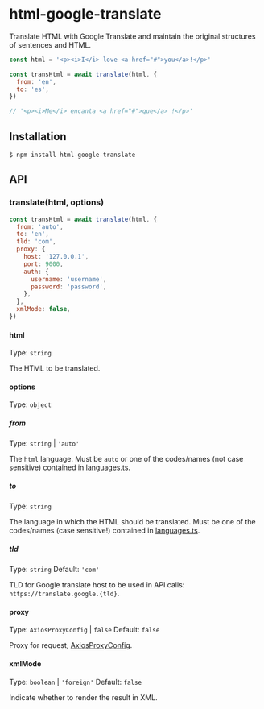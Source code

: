 # html-google-translate

Translate HTML with Google Translate and maintain the original structures of sentences and HTML.

```js
const html = '<p><i>I</i> love <a href="#">you</a>!</p>'

const transHtml = await translate(html, {
  from: 'en',
  to: 'es',
})

// '<p><i>Me</i> encanta <a href="#">que</a> !</p>'
```

## Installation

```shell
$ npm install html-google-translate
```

## API

### translate(html, options)

```js
const transHtml = await translate(html, {
  from: 'auto',
  to: 'en',
  tld: 'com',
  proxy: {
    host: '127.0.0.1',
    port: 9000,
    auth: {
      username: 'username',
      password: 'password',
    },
  },
  xmlMode: false,
})
```

#### html
Type: `string`

The HTML to be translated.

#### options
Type: `object`

##### from
Type: `string` | `'auto'`

The `html` language. Must be `auto` or one of the codes/names (not case sensitive) contained in [languages.ts](https://github.com/hua1995116/google-translate-open-api/blob/master/src/language.ts).

##### to
Type: `string`

The language in which the HTML should be translated. Must be one of the codes/names (case sensitive!) contained in [languages.ts](https://github.com/hua1995116/google-translate-open-api/blob/master/src/language.ts).

##### tld
Type: `string` Default: `'com'`

TLD for Google translate host to be used in API calls: `https://translate.google.{tld}`.

#### proxy
Type: `AxiosProxyConfig` | `false` Default: `false`

Proxy for request, [AxiosProxyConfig](https://github.com/axios/axios/blob/2ee3b482456cd2a09ccbd3a4b0c20f3d0c5a5644/index.d.ts#L14).

#### xmlMode
Type: `boolean` | `'foreign'` Default: `false`

Indicate whether to render the result in XML.